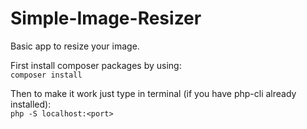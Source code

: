 # Simple-Image-Resizer

Basic app to resize your image.

First install composer packages by using:<br>
`composer install`

Then to make it work just type in terminal (if you have php-cli already installed):<br>
`php -S localhost:<port>`
